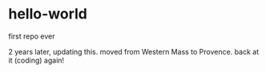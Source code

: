 # hello-world
first repo ever 

2 years later, updating this. moved from Western Mass to Provence. back at it (coding) again! 
